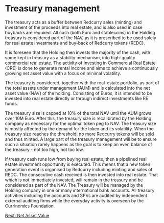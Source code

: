 # Treasury management
The treasury acts as a buffer between Redcurry sales (minting) and investment of the proceeds into real estate, and is also used in case buybacks are required. All cash (both Euro and stablecoins) in the Holding treasury is considered part of the NAV, as it is prescribed to be used solely for real estate investments and buy-back of Redcurry tokens (REDC).
 
It is foreseen that the Holding then invests the majority of the cash, with some kept in treasury as a stability mechanism, into high-quality commercial real estate. The activity of investing in Commercial Real Estate (CRE) is done to generate rental income and aims to achieve a continuously growing net asset value with a focus on minimal volatility.
 
The treasury is considered, together with the real-estate portfolio, as part of the total assets under management (AUM) and is calculated into the net asset value (NAV) of the holding. Consisting of Euros, it is intended to be invested into real estate directly or through indirect investments like RE funds.
 
The treasury size is capped at 10% of the total NAV until the AUM grows over 10M Euro. After this, the treasury size is recalibrated by the Holding company as necessary for the optimal token peg to NAV. The treasury size is mostly affected by the demand for the token and its volatility. When the treasury size reaches the threshold, no more Redcurry tokens will be sold and thus minted. A large part of the treasury management will be to ensure such a situation rarely happens as the goal is to keep an even balance of the treasury - not too high, not too low.
 
If treasury cash runs low from buying real estate, then a pipelined real estate investment opportunity is executed. This means that a new token generation event is organised by Redcurry including minting and sales of REDC. The consecutive cash received is then invested into real estate. That which is not immediately invested, will remain in the treasury and be considered as part of the NAV.
The Treasury will be managed by the Holding company in one or many international bank accounts. All treasury activities including the accounts and SPVs are audited by independent external auditing firms while the everyday activity is overseen by the Currinomics Foundation.


[Next: Net Asset Value](/asset/treasury/nav.md)